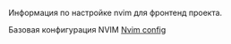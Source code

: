 Информация по настройке nvim для фронтенд проекта.

Базовая конфигурация NVIM
[Nvim config](https://github.com/alexey-goloburdin/nvim-config)
